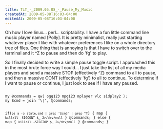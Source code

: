 ```yaml
---
title: TLT_-_2009.05.08_-_Pause_My_Music
createdAt: 2009-05-08T16:03-04:00
editedAt: 2009-05-08T16:03-04:00
---
```


Oh how I love linux... perl... scriptability. I have a fun little command line music player named [Polly]. It is pretty minimalist, really just starting whatever player I like with whatever preferences I like on a whole directory tree of files. One thing that is annoying is that I have to switch over to the terminal and it ^Z to pause and then do 'fg' to play.

So I finally decided to write a simple pause toggle script. I approached this in the most brute force way I could... I just take the list of all my media players and send a massive STOP (effectively ^Z) command to all to pause, and then a massive CONT (effectively 'fg') to all to continue. To determine if I want to pause or continue, I just look to see if I have any paused.

<code>
my @commands = qw( ogg123 mpg123 mplayer vlc sidplay2 );
my $cmd = join '\|', @commands;

if(`ps a -o state,cmd | grep '$cmd' | grep ^T`) {
  map { `killall -SIGCONT $_ 2>/dev/null` } @commands;
} else {
  map { `killall -SIGSTOP $_ 2>/dev/null` } @commands;
}
</code>


